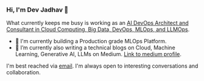 ### Hi, I'm Dev Jadhav 👋


<!--
**DevJadhav/devjadhav** is a ✨ _special_ ✨ repository because its `README.md` (this file) appears on your GitHub profile.
-->

What currently keeps me busy is working as an [AI DevOps Architect and Consultant in Cloud Computing, Big Data, DevOps, MLOps, and LLMOps](https://www.linkedin.com/in/dev-jadhav/).

- 🔭 I'm currently building a Production grade MLOps Platform.
- 📝 I’m currently also writing a technical blogs on Cloud, Machine Learning, Generative AI, LLMs on Medium. [Link to medium profile](https://github.com/DevJadhav).

I'm best reached via [email](devj7594@gmail.com). I'm always open to interesting conversations and collaboration.
